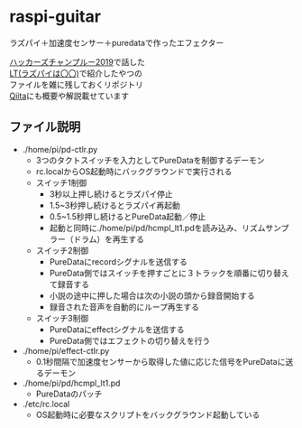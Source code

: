 # raspi-guitar
ラズパイ＋加速度センサー＋puredataで作ったエフェクター

[ハッカーズチャンプルー2019](https://hackers-champloo.org/2019/)で話した  
[LT(ラズパイは〇〇)](https://www.slideshare.net/ShinjiMiyazato/ss-152583546)で紹介したやつの  
ファイルを雑に残しておくリポジトリ  
[Qiita](https://qiita.com/miyaz/items/573af16007ca47c53762)にも概要や解説載せています

## ファイル説明

* ./home/pi/pd-ctlr.py
  * 3つのタクトスイッチを入力としてPureDataを制御するデーモン
  * rc.localからOS起動時にバックグラウンドで実行される
  * スイッチ1制御
    * 3秒以上押し続けるとラズパイ停止
    * 1.5~3秒押し続けるとラズパイ再起動
    * 0.5~1.5秒押し続けるとPureData起動／停止
    * 起動と同時に./home/pi/pd/hcmpl_lt1.pdを読み込み、リズムサンプラー（ドラム）を再生する
  * スイッチ2制御
    * PureDataにrecordシグナルを送信する
    * PureData側ではスイッチを押すごとに３トラックを順番に切り替えて録音する
    * 小説の途中に押した場合は次の小説の頭から録音開始する
    * 録音された音声を自動的にループ再生する
  * スイッチ3制御
    * PureDataにeffectシグナルを送信する
    * PureData側ではエフェクトの切り替えを行う
* ./home/pi/effect-ctlr.py
  * 0.1秒間隔で加速度センサーから取得した値に応じた信号をPureDataに送るデーモン
* ./home/pi/pd/hcmpl_lt1.pd
  * PureDataのパッチ
* ./etc/rc.local
  * OS起動時に必要なスクリプトをバックグラウンド起動している


